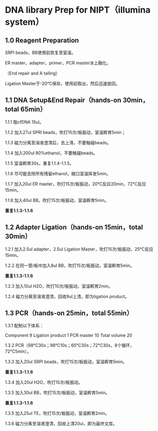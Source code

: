 # DNA library Prep for NIPT（illumina system）
## 1.0 Reagent Preparation
SRPI beads，BB使用前恢复至室温。

ER master，adapter，primer，PCR master冰上融化。

（End repair and A tailing）

Ligation Master于-20℃保存，使用前取出，然后迅速放回。

## 1.1 DNA Setup&End Repair（hands-on 30min，total 65min）

1.1.1 取cfDNA 15ul。

1.1.2 加入27ul SPRI beads，吹打15次/板振动，室温孵育5min；

1.1.3 磁力分离至溶液澄清后，去上清，不要触碰beads。

1.1.4 加入200ul 80%ethanol，不要触碰beads。

1.1.5 室温孵育30s，重复1.1.4-1.1.5。

1.1.6 尽可能去除所有残留ethanol，敞口室温挥发5min。

1.1.7 加入20ul ER master，吹打15次/板振动，20℃反应20min，72℃反应15min。

1.1.8 加入40ul BB，吹打15次/板振动，室温孵育5min。

**重复1.1.3-1.1.6**
## 1.2 Adapter Ligation（hands-on 15min，total 30min）
1.2.1 加入2.5ul adapter，2.5ul Ligation Master，吹打15次/板振动，25℃反应15min。

1.2.2 在同一管/板中加入8ul BB，吹打15次/板振动，室温孵育5min。

**重复1.1.3-1.1.6**

1.2.3 加入10ul H2O，吹打10次/板振动，室温孵育2min。

1.2.4 磁力分离至溶液澄清，回收9ul上清，即为ligation product。

## 1.3 PCR（hands-on 25min，total 55min）
1.3.1 配制以下体系：

Component	9
Ligation product	1
PCR master	10
Total volume	20



1.3.2 PCR（98℃30s；98℃10s；65℃30s；72℃30s，8个循环，72℃5min）。

1.3.3 加入20ul SRPI beads，吹打15次/板振动，室温孵育5min。

**重复1.1.3-1.1.6**

1.3.4 加入20ul H2O，吹打15次/板振动。

1.3.5 加入30ul BB，吹打15次/板振动，室温孵育5min。

**重复1.1.3-1.1.6**

1.3.5 加入25ul TE，吹打15次/板振动，室温孵育2min。

1.3.6 磁力分离至溶液澄清，回收上清20ul，即为最终文库。


